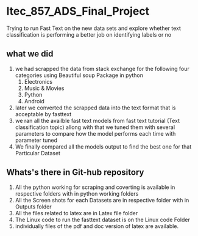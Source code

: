 # Itec_857_ADS_Final_Project
Trying to run Fast Text on the new data sets and explore whether text classification is performing a better job on identifying labels or no

## what we did
1) we had scrapped the data from stack exchange for the following four categories using Beautiful soup Package in python 
	1) Electronics
	2) Music & Movies
	3) Python
	4) Android
2) later we converted the scrapped data into the text format that is acceptable by fasttext
3) we ran all the availble fast text models from fast text tutorial (Text classification topic) allong with that we tuned them with several parameters to compare how the model performs each time with parameter tuned
4) We finally compared all the models output to find the best one for that Particular Dataset

## Whats's there in Git-hub repository
1) All the python working for scraping and coverting is available in respective folders with in python working folders
2) All the Screen shots for each Datasets are in respective folder with in Outputs folder
3) All the files related to latex are in Latex file folder
4) The Linux code to run the fasttext dataset is on the Linux code Folder
5) individually files of the pdf and doc version of latex are available.
